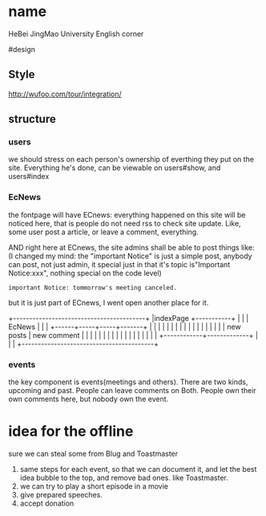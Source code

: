 # name
HeBei JingMao University English corner

#design

## Style
http://wufoo.com/tour/integration/

## structure

### users
we should stress on each person's ownership of everthing they put on the site.
Everything he's done, can be viewable on users#show, and users#index

### EcNews
the fontpage will have ECnews: everything happened on this site
will be noticed here, that is people do not need rss to check site update.
Like, some user post a article, or leave a comment, everything.

AND right here at ECnews, the site admins shall be able to post things like:
(I changed my mind: the "important Notice" is just a simple post, anybody can
post, not just admin, it special just in that it's topic is"Important
Notice:xxx", nothing special on the code level)

    important Notice: tommorrow's meeting canceled.

but it is just part of ECnews, I went open another place for it.

+-----------------------------------------+
|indexPage +-----------+                  |
|          |  EcNews   |                  |
|   +------+-----+-----+-------+          |
|   |            |             |          |
|   |            |             |          |
|   |            |             |          |
|   | new posts  | new comment |          |
|   |            |             |          |
|   |            |             |          |
|   |            |             |          |
|   +------------+-------------+          |
|                                         |
+-----------------------------------------+
### events

the key component is events(meetings and others). There are two kinds,
upcoming and past. People can leave comments on Both. People own their own
comments here, but nobody own the event.


# idea for the offline

sure we can steal some from Blug and Toastmaster

1. same steps for each event, so that we can document it, and let the best
   idea bubble to the top, and remove bad ones. like Toastmaster.
2. we can try to play a short episode in a movie
3. give prepared speeches.
4. accept donation

